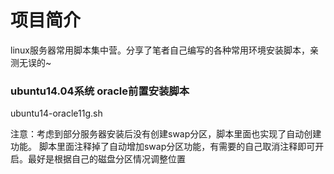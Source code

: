 # 项目简介
linux服务器常用脚本集中营。分享了笔者自己编写的各种常用环境安装脚本，亲测无误的~

### ubuntu14.04系统 oracle前置安装脚本
ubuntu14-oracle11g.sh

注意：考虑到部分服务器安装后没有创建swap分区，脚本里面也实现了自动创建功能。
脚本里面注释掉了自动增加swap分区功能，有需要的自己取消注释即可开启。最好是根据自己的磁盘分区情况调整位置

